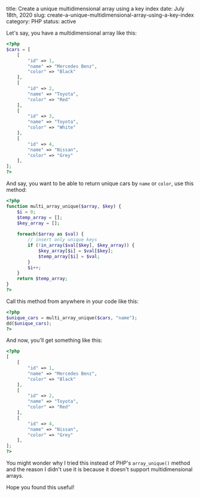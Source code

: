 title: Create a unique multidimensional array using a key index
date: July 18th, 2020
slug: create-a-unique-multidimensional-array-using-a-key-index
category: PHP
status: active

Let's say, you have a multidimensional array like this:
```php
<?php
$cars = [
    [
        "id" => 1,
        "name" => "Mercedes Benz",
        "color" => "Black"
    ],
    [
        "id" => 2,
        "name" => "Toyota",
        "color" => "Red"
    ],
    [
        "id" => 3,
        "name" => "Toyota",
        "color" => "White"
    ],
    [
        "id" => 4,
        "name" => "Nissan",
        "color" => "Grey"
    ],
];
?>
```

And say, you want to be able to return unique cars by `name` or `color`, use this method:
```php
<?php
function multi_array_unique($array, $key) {
    $i = 0;
    $temp_array = [];
    $key_array = [];
   
    foreach($array as $val) {
        // insert only unique keys
        if (!in_array($val[$key], $key_array)) {
            $key_array[$i] = $val[$key];
            $temp_array[$i] = $val;
        }
        $i++;
    }
    return $temp_array;
}
?>
```

Call this method from anywhere in your code like this:
```php
<?php
$unique_cars = multi_array_unique($cars, "name");
dd($unique_cars);
?>
```

And now, you'll get something like this:
```php
<?php
[
    [
        "id" => 1,
        "name" => "Mercedes Benz",
        "color" => "Black"
    ],
    [
        "id" => 2,
        "name" => "Toyota",
        "color" => "Red"
    ],
    [
        "id" => 4,
        "name" => "Nissan",
        "color" => "Grey"
    ],
];
?>
```

You might wonder why I tried this instead of PHP's `array_unique()` method and the reason I didn't use it is because it doesn't support multidimensional arrays.

Hope you found this useful!